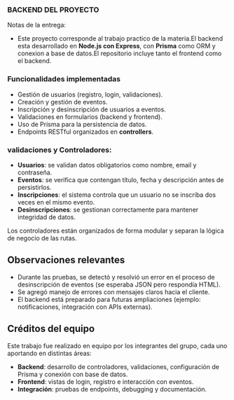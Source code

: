 ### BACKEND DEL PROYECTO 
                          
Notas de la entrega:
- Este proyecto corresponde al trabajo practico de la materia.El backend esta desarrollado en **Node.js con Express**, con **Prisma** como ORM y conexion a base de datos.El repositorio incluye tanto el frontend como el backend.

### Funcionalidades implementadas

- Gestión de usuarios (registro, login, validaciones).
- Creación y gestión de eventos.
- Inscripción y desinscripción de usuarios a eventos.
- Validaciones en formularios (backend y frontend).
- Uso de Prisma para la persistencia de datos.
- Endpoints RESTful organizados en **controllers**.

### validaciones y Controladores:
- **Usuarios**: se validan datos obligatorios como nombre, email y contraseña.  
- **Eventos**: se verifica que contengan título, fecha y descripción antes de persistirlos.  
- **Inscripciones**: el sistema controla que un usuario no se inscriba dos veces en el mismo evento.  
- **Desinscripciones**: se gestionan correctamente para mantener integridad de datos.  

Los controladores están organizados de forma modular y separan la lógica de negocio de las rutas.

## Observaciones relevantes

- Durante las pruebas, se detectó y resolvió un error en el proceso de desinscripción de eventos (se esperaba JSON pero respondía HTML).  
- Se agregó manejo de errores con mensajes claros hacia el cliente.  
- El backend está preparado para futuras ampliaciones (ejemplo: notificaciones, integración con APIs externas).
## Créditos del equipo

Este trabajo fue realizado en equipo por los integrantes del grupo, cada uno aportando en distintas áreas:  

- **Backend**: desarrollo de controladores, validaciones, configuración de Prisma y conexión con base de datos.  
- **Frontend**: vistas de login, registro e interacción con eventos.  
- **Integración**: pruebas de endpoints, debugging y documentación.
